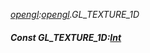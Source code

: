 _[opengl](../../modules/opengl/opengl-module.md):[opengl](../../modules/opengl/opengl-module.md).GL\_TEXTURE\_1D_
##### Const GL\_TEXTURE\_1D:[Int](../../modules/wonkey/wonkey-types-int.md)
